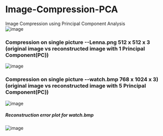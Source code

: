# Image-Compression-PCA
Image Compression using Principal Component Analysis
<br>
![image](https://user-images.githubusercontent.com/92427820/149663203-45f28d4b-9377-4f50-8de5-57e73a3354c9.png)
<br>
### Compression on single picture --Lenna.png 512 x 512 x 3 (original image vs reconstructed image with 1 Principal Component(PC))
![image](https://user-images.githubusercontent.com/92427820/149662457-b5386a39-15e7-4ae5-9f8f-540cc41affd9.png)
<br>
### Compression on single picture --watch.bmp 768 x 1024 x 3)(original image vs reconstructed image with 5 Principal Component(PC))
![image](https://user-images.githubusercontent.com/92427820/149662568-be041c4d-060c-43ff-8c31-255e73c5c24e.png)
<br>
##### Reconstruction error plot for watch.bmp
![image](https://user-images.githubusercontent.com/92427820/150666033-ae217cfe-f0f3-44c1-a189-abd606a4b8de.png)







